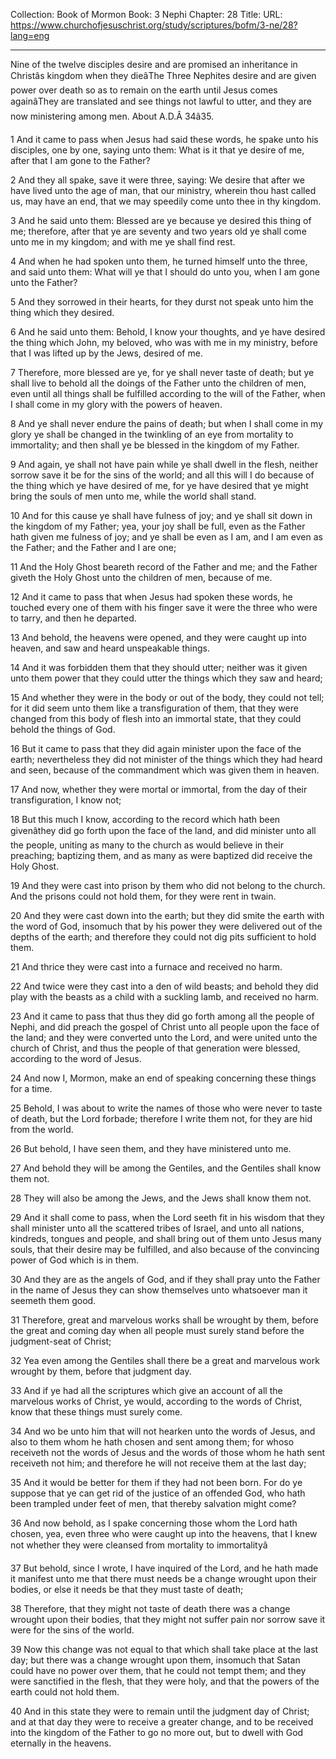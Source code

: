 Collection: Book of Mormon
Book: 3 Nephi
Chapter: 28
Title: 
URL: https://www.churchofjesuschrist.org/study/scriptures/bofm/3-ne/28?lang=eng

---

Nine of the twelve disciples desire and are promised an inheritance in Christâs kingdom when they dieâThe Three Nephites desire and are given power over death so as to remain on the earth until Jesus comes againâThey are translated and see things not lawful to utter, and they are now ministering among men. About A.D.Â 34â35.

1 And it came to pass when Jesus had said these words, he spake unto his disciples, one by one, saying unto them: What is it that ye desire of me, after that I am gone to the Father?

2 And they all spake, save it were three, saying: We desire that after we have lived unto the age of man, that our ministry, wherein thou hast called us, may have an end, that we may speedily come unto thee in thy kingdom.

3 And he said unto them: Blessed are ye because ye desired this thing of me; therefore, after that ye are seventy and two years old ye shall come unto me in my kingdom; and with me ye shall find rest.

4 And when he had spoken unto them, he turned himself unto the three, and said unto them: What will ye that I should do unto you, when I am gone unto the Father?

5 And they sorrowed in their hearts, for they durst not speak unto him the thing which they desired.

6 And he said unto them: Behold, I know your thoughts, and ye have desired the thing which John, my beloved, who was with me in my ministry, before that I was lifted up by the Jews, desired of me.

7 Therefore, more blessed are ye, for ye shall never taste of death; but ye shall live to behold all the doings of the Father unto the children of men, even until all things shall be fulfilled according to the will of the Father, when I shall come in my glory with the powers of heaven.

8 And ye shall never endure the pains of death; but when I shall come in my glory ye shall be changed in the twinkling of an eye from mortality to immortality; and then shall ye be blessed in the kingdom of my Father.

9 And again, ye shall not have pain while ye shall dwell in the flesh, neither sorrow save it be for the sins of the world; and all this will I do because of the thing which ye have desired of me, for ye have desired that ye might bring the souls of men unto me, while the world shall stand.

10 And for this cause ye shall have fulness of joy; and ye shall sit down in the kingdom of my Father; yea, your joy shall be full, even as the Father hath given me fulness of joy; and ye shall be even as I am, and I am even as the Father; and the Father and I are one;

11 And the Holy Ghost beareth record of the Father and me; and the Father giveth the Holy Ghost unto the children of men, because of me.

12 And it came to pass that when Jesus had spoken these words, he touched every one of them with his finger save it were the three who were to tarry, and then he departed.

13 And behold, the heavens were opened, and they were caught up into heaven, and saw and heard unspeakable things.

14 And it was forbidden them that they should utter; neither was it given unto them power that they could utter the things which they saw and heard;

15 And whether they were in the body or out of the body, they could not tell; for it did seem unto them like a transfiguration of them, that they were changed from this body of flesh into an immortal state, that they could behold the things of God.

16 But it came to pass that they did again minister upon the face of the earth; nevertheless they did not minister of the things which they had heard and seen, because of the commandment which was given them in heaven.

17 And now, whether they were mortal or immortal, from the day of their transfiguration, I know not;

18 But this much I know, according to the record which hath been givenâthey did go forth upon the face of the land, and did minister unto all the people, uniting as many to the church as would believe in their preaching; baptizing them, and as many as were baptized did receive the Holy Ghost.

19 And they were cast into prison by them who did not belong to the church. And the prisons could not hold them, for they were rent in twain.

20 And they were cast down into the earth; but they did smite the earth with the word of God, insomuch that by his power they were delivered out of the depths of the earth; and therefore they could not dig pits sufficient to hold them.

21 And thrice they were cast into a furnace and received no harm.

22 And twice were they cast into a den of wild beasts; and behold they did play with the beasts as a child with a suckling lamb, and received no harm.

23 And it came to pass that thus they did go forth among all the people of Nephi, and did preach the gospel of Christ unto all people upon the face of the land; and they were converted unto the Lord, and were united unto the church of Christ, and thus the people of that generation were blessed, according to the word of Jesus.

24 And now I, Mormon, make an end of speaking concerning these things for a time.

25 Behold, I was about to write the names of those who were never to taste of death, but the Lord forbade; therefore I write them not, for they are hid from the world.

26 But behold, I have seen them, and they have ministered unto me.

27 And behold they will be among the Gentiles, and the Gentiles shall know them not.

28 They will also be among the Jews, and the Jews shall know them not.

29 And it shall come to pass, when the Lord seeth fit in his wisdom that they shall minister unto all the scattered tribes of Israel, and unto all nations, kindreds, tongues and people, and shall bring out of them unto Jesus many souls, that their desire may be fulfilled, and also because of the convincing power of God which is in them.

30 And they are as the angels of God, and if they shall pray unto the Father in the name of Jesus they can show themselves unto whatsoever man it seemeth them good.

31 Therefore, great and marvelous works shall be wrought by them, before the great and coming day when all people must surely stand before the judgment-seat of Christ;

32 Yea even among the Gentiles shall there be a great and marvelous work wrought by them, before that judgment day.

33 And if ye had all the scriptures which give an account of all the marvelous works of Christ, ye would, according to the words of Christ, know that these things must surely come.

34 And wo be unto him that will not hearken unto the words of Jesus, and also to them whom he hath chosen and sent among them; for whoso receiveth not the words of Jesus and the words of those whom he hath sent receiveth not him; and therefore he will not receive them at the last day;

35 And it would be better for them if they had not been born. For do ye suppose that ye can get rid of the justice of an offended God, who hath been trampled under feet of men, that thereby salvation might come?

36 And now behold, as I spake concerning those whom the Lord hath chosen, yea, even three who were caught up into the heavens, that I knew not whether they were cleansed from mortality to immortalityâ

37 But behold, since I wrote, I have inquired of the Lord, and he hath made it manifest unto me that there must needs be a change wrought upon their bodies, or else it needs be that they must taste of death;

38 Therefore, that they might not taste of death there was a change wrought upon their bodies, that they might not suffer pain nor sorrow save it were for the sins of the world.

39 Now this change was not equal to that which shall take place at the last day; but there was a change wrought upon them, insomuch that Satan could have no power over them, that he could not tempt them; and they were sanctified in the flesh, that they were holy, and that the powers of the earth could not hold them.

40 And in this state they were to remain until the judgment day of Christ; and at that day they were to receive a greater change, and to be received into the kingdom of the Father to go no more out, but to dwell with God eternally in the heavens.
